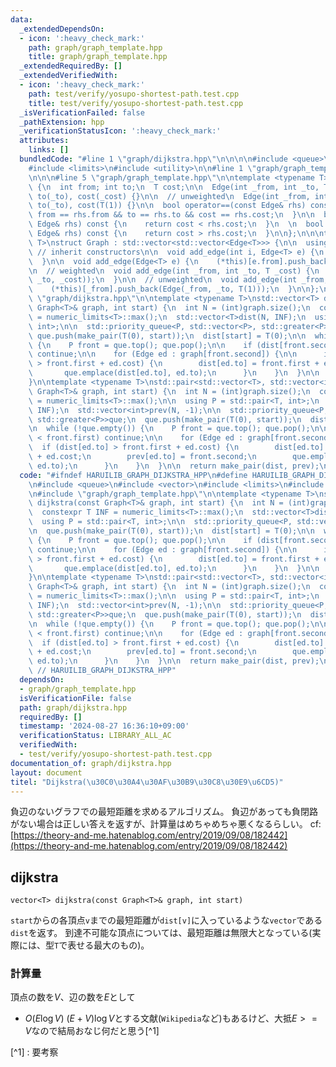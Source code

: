```yaml
---
data:
  _extendedDependsOn:
  - icon: ':heavy_check_mark:'
    path: graph/graph_template.hpp
    title: graph/graph_template.hpp
  _extendedRequiredBy: []
  _extendedVerifiedWith:
  - icon: ':heavy_check_mark:'
    path: test/verify/yosupo-shortest-path.test.cpp
    title: test/verify/yosupo-shortest-path.test.cpp
  _isVerificationFailed: false
  _pathExtension: hpp
  _verificationStatusIcon: ':heavy_check_mark:'
  attributes:
    links: []
  bundledCode: "#line 1 \"graph/dijkstra.hpp\"\n\n\n\n#include <queue>\n#include <vector>\n\
    #include <limits>\n#include <utility>\n\n#line 1 \"graph/graph_template.hpp\"\n\
    \n\n\n#line 5 \"graph/graph_template.hpp\"\n\ntemplate <typename T>\nstruct Edge\
    \ {\n  int from; int to;\n  T cost;\n\n  Edge(int _from, int _to, T _cost) : from(_from),\
    \ to(_to), cost(_cost) {}\n\n  // unweighted\n  Edge(int _from, int _to) : from(_from),\
    \ to(_to), cost(T(1)) {}\n\n  bool operator==(const Edge& rhs) const {\n    return\
    \ from == rhs.from && to == rhs.to && cost == rhs.cost;\n  }\n\n  bool operator<(const\
    \ Edge& rhs) const {\n    return cost < rhs.cost;\n  }\n  \n  bool operator>(const\
    \ Edge& rhs) const {\n    return cost > rhs.cost;\n  }\n\n};\n\n\ntemplate <typename\
    \ T>\nstruct Graph : std::vector<std::vector<Edge<T>>> {\n\n  using std::vector<std::vector<Edge<T>>>::vector;\
    \ // inherit constructors\n\n  void add_edge(int i, Edge<T> e) {\n    (*this)[i].push_back(e);\n\
    \  }\n\n  void add_edge(Edge<T> e) {\n    (*this)[e.from].push_back(e);\n  }\n\
    \n  // weighted\n  void add_edge(int _from, int _to, T _cost) {\n    (*this)[_from].push_back(Edge(_from,\
    \ _to, _cost));\n  }\n\n  // unweighted\n  void add_edge(int _from, int _to) {\n\
    \    (*this)[_from].push_back(Edge(_from, _to, T(1)));\n  }\n\n};\n\n\n#line 10\
    \ \"graph/dijkstra.hpp\"\n\ntemplate <typename T>\nstd::vector<T> dijkstra(const\
    \ Graph<T>& graph, int start) {\n  int N = (int)graph.size();\n  constexpr T INF\
    \ = numeric_limits<T>::max();\n  std::vector<T>dist(N, INF);\n  using P = std::pair<T,\
    \ int>;\n\n  std::priority_queue<P, std::vector<P>, std::greater<P>>que;\n\n \
    \ que.push(make_pair(T(0), start));\n  dist[start] = T(0);\n\n  while (!que.empty())\
    \ {\n    P front = que.top(); que.pop();\n\n    if (dist[front.second] < front.first)\
    \ continue;\n\n    for (Edge ed : graph[front.second]) {\n\n      if (dist[ed.to]\
    \ > front.first + ed.cost) {\n        dist[ed.to] = front.first + ed.cost;\n \
    \       que.emplace(dist[ed.to], ed.to);\n      }\n    }\n  }\n\n  return dist;\n\
    }\n\ntemplate <typename T>\nstd::pair<std::vector<T>, std::vector<int>> dijkstra_path(const\
    \ Graph<T>& graph, int start) {\n  int N = (int)graph.size();\n  constexpr T INF\
    \ = numeric_limits<T>::max();\n\n  using P = std::pair<T, int>;\n  std::vector<T>dist(N,\
    \ INF);\n  std::vector<int>prev(N, -1);\n\n  std::priority_queue<P, std::vector<P>,\
    \ std::greater<P>>que;\n  que.push(make_pair(T(0), start));\n  dist[start] = T(0);\n\
    \n  while (!que.empty()) {\n    P front = que.top(); que.pop();\n\n    if (dist[front.second]\
    \ < front.first) continue;\n\n    for (Edge ed : graph[front.second]) {\n    \
    \  if (dist[ed.to] > front.first + ed.cost) {\n        dist[ed.to] = front.first\
    \ + ed.cost;\n        prev[ed.to] = front.second;\n        que.emplace(dist[ed.to],\
    \ ed.to);\n      }\n    }\n  }\n\n  return make_pair(dist, prev);\n}\n\n\n"
  code: "#ifndef HARUILIB_GRAPH_DIJKSTRA_HPP\n#define HARUILIB_GRAPH_DIJKSTRA_HPP\n\
    \n#include <queue>\n#include <vector>\n#include <limits>\n#include <utility>\n\
    \n#include \"graph/graph_template.hpp\"\n\ntemplate <typename T>\nstd::vector<T>\
    \ dijkstra(const Graph<T>& graph, int start) {\n  int N = (int)graph.size();\n\
    \  constexpr T INF = numeric_limits<T>::max();\n  std::vector<T>dist(N, INF);\n\
    \  using P = std::pair<T, int>;\n\n  std::priority_queue<P, std::vector<P>, std::greater<P>>que;\n\
    \n  que.push(make_pair(T(0), start));\n  dist[start] = T(0);\n\n  while (!que.empty())\
    \ {\n    P front = que.top(); que.pop();\n\n    if (dist[front.second] < front.first)\
    \ continue;\n\n    for (Edge ed : graph[front.second]) {\n\n      if (dist[ed.to]\
    \ > front.first + ed.cost) {\n        dist[ed.to] = front.first + ed.cost;\n \
    \       que.emplace(dist[ed.to], ed.to);\n      }\n    }\n  }\n\n  return dist;\n\
    }\n\ntemplate <typename T>\nstd::pair<std::vector<T>, std::vector<int>> dijkstra_path(const\
    \ Graph<T>& graph, int start) {\n  int N = (int)graph.size();\n  constexpr T INF\
    \ = numeric_limits<T>::max();\n\n  using P = std::pair<T, int>;\n  std::vector<T>dist(N,\
    \ INF);\n  std::vector<int>prev(N, -1);\n\n  std::priority_queue<P, std::vector<P>,\
    \ std::greater<P>>que;\n  que.push(make_pair(T(0), start));\n  dist[start] = T(0);\n\
    \n  while (!que.empty()) {\n    P front = que.top(); que.pop();\n\n    if (dist[front.second]\
    \ < front.first) continue;\n\n    for (Edge ed : graph[front.second]) {\n    \
    \  if (dist[ed.to] > front.first + ed.cost) {\n        dist[ed.to] = front.first\
    \ + ed.cost;\n        prev[ed.to] = front.second;\n        que.emplace(dist[ed.to],\
    \ ed.to);\n      }\n    }\n  }\n\n  return make_pair(dist, prev);\n}\n\n#endif\
    \ // HARUILIB_GRAPH_DIJKSTRA_HPP"
  dependsOn:
  - graph/graph_template.hpp
  isVerificationFile: false
  path: graph/dijkstra.hpp
  requiredBy: []
  timestamp: '2024-08-27 16:36:10+09:00'
  verificationStatus: LIBRARY_ALL_AC
  verifiedWith:
  - test/verify/yosupo-shortest-path.test.cpp
documentation_of: graph/dijkstra.hpp
layout: document
titel: "Dijkstra(\u30C0\u30A4\u30AF\u30B9\u30C8\u30E9\u6CD5)"
---
```


負辺のないグラフでの最短距離を求めるアルゴリズム。
負辺があっても負閉路がない場合は正しい答えを返すが、計算量はめちゃめちゃ悪くなるらしい。
cf: [https://theory-and-me.hatenablog.com/entry/2019/09/08/182442](https://theory-and-me.hatenablog.com/entry/2019/09/08/182442)

## dijkstra
```
vector<T> dijkstra(const Graph<T>& graph, int start)
```

`start`からの各頂点`v`までの最短距離が`dist[v]`に入っているような`vector`である`dist`を返す。
到達不可能な頂点については、最短距離は無限大となっている(実際には、型`T`で表せる最大のもの)。


### 計算量
頂点の数を$V$、辺の数を$E$として

- $O(E \log V)$ $(E+V) \log V$とする文献(`Wikipedia`など)もあるけど、大抵$E >= V$なので結局おなじ何だと思う[^1]

[^1] : 要考察